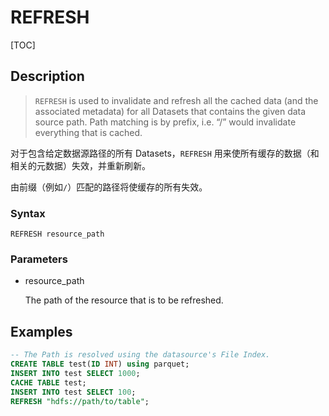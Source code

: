 # REFRESH

[TOC]

## Description

> `REFRESH` is used to invalidate and refresh all the cached data (and the associated metadata) for all Datasets that contains the given data source path. Path matching is by prefix, i.e. “/” would invalidate everything that is cached.

对于包含给定数据源路径的所有 Datasets，`REFRESH` 用来使所有缓存的数据（和相关的元数据）失效，并重新刷新。

由前缀（例如`/`）匹配的路径将使缓存的所有失效。

### Syntax

	REFRESH resource_path

### Parameters

- resource_path

	The path of the resource that is to be refreshed.

## Examples

```SQL
-- The Path is resolved using the datasource's File Index.
CREATE TABLE test(ID INT) using parquet;
INSERT INTO test SELECT 1000;
CACHE TABLE test;
INSERT INTO test SELECT 100;
REFRESH "hdfs://path/to/table";
```